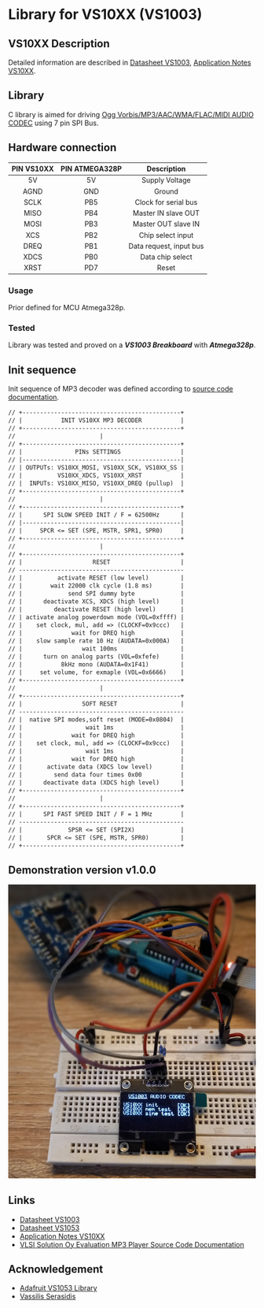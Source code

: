 # Library for VS10XX (VS1003)

## VS10XX Description
Detailed information are described in [Datasheet VS1003](https://www.vlsi.fi/fileadmin/datasheets/vs1003.pdf), [Application Notes VS10XX](https://www.vlsi.fi/fileadmin/app_notes/vs10XXan.pdf).

## Library
C library is aimed for driving [Ogg Vorbis/MP3/AAC/WMA/FLAC/MIDI AUDIO CODEC](https://www.vlsi.fi/fileadmin/datasheets/vs1003.pdf) using 7 pin SPI Bus.

## Hardware connection
| PIN VS10XX | PIN ATMEGA328P | Description |
| :---: | :---: |  :---: |
| 5V | 5V | Supply Voltage |
| AGND | GND | Ground |
| SCLK | PB5 | Clock for serial bus |
| MISO | PB4 | Master IN slave OUT |
| MOSI | PB3 | Master OUT slave IN |
| XCS | PB2 | Chip select input |
| DREQ | PB1 | Data request, input bus |
| XDCS | PB0 | Data chip select |
| XRST | PD7 | Reset |

### Usage
Prior defined for MCU Atmega328p.

### Tested
Library was tested and proved on a **_VS1003 Breakboard_** with **_Atmega328p_**.
  
## Init sequence
Init sequence of MP3 decoder was defined according to [source code documentation](https://www.vlsi.fi/player_vs1011_1002_1003/modularplayer/vs10xx_8c.html#a3).
```
// +---------------------------------------------+
// |           INIT VS10XX MP3 DECODER           |
// +---------------------------------------------+
//                        |
// +---------------------------------------------+
// |               PINs SETTINGS                 |
// |---------------------------------------------|
// | OUTPUTs: VS10XX_MOSI, VS10XX_SCK, VS10XX_SS |
// |          VS10XX_XDCS, VS10XX_XRST           |
// |  INPUTs: VS10XX_MISO, VS10XX_DREQ (pullup)  |
// +---------------------------------------------+
//                        |
// +---------------------------------------------+ 
// |      SPI SLOW SPEED INIT / F = 62500Hz      |
// |---------------------------------------------|
// |     SPCR <= SET (SPE, MSTR, SPR1, SPR0)     |
// +---------------------------------------------+
//                        |
// +---------------------------------------------+ 
// |                    RESET                    |
// -----------------------------------------------
// |          activate RESET (low level)         |
// |        wait 22000 clk cycle (1.8 ms)        |
// |             send SPI dummy byte             |
// |      deactivate XCS, XDCS (high level)      |
// |         deactivate RESET (high level)       |
// | activate analog powerdown mode (VOL=0xffff) |
// |    set clock, mul, add => (CLOCKF=0x9ccc)   |
// |              wait for DREQ high             |
// |    slow sample rate 10 Hz (AUDATA=0x000A)   |
// |                 wait 100ms                  |
// |      turn on analog parts (VOL=0xfefe)      |
// |           8kHz mono (AUDATA=0x1F41)         |
// |     set volume, for exmaple (VOL=0x6666)    |
// +---------------------------------------------+
//                        |
// +---------------------------------------------+ 
// |                 SOFT RESET                  |
// -----------------------------------------------
// |  native SPI modes,soft reset (MODE=0x0804)  |
// |                  wait 1ms                   |
// |              wait for DREQ high             |
// |    set clock, mul, add => (CLOCKF=0x9ccc)   |
// |                  wait 1ms                   |
// |              wait for DREQ high             |
// |       activate data (XDCS low level)        |
// |         send data four times 0x00           |
// |      deactivate data (XDCS high level)      |
// +---------------------------------------------+
//                        |
// +---------------------------------------------+ 
// |      SPI FAST SPEED INIT / F = 1 MHz        |
// -----------------------------------------------
// |             SPSR <= SET (SPI2X)             |
// |       SPCR <= SET (SPE, MSTR, SPR0)         |
// +---------------------------------------------+
```
## Demonstration version v1.0.0
<img src="img/vs10xx_v100.jpg" />

## Links
- [Datasheet VS1003](https://www.vlsi.fi/fileadmin/datasheets/vs1003.pdf)
- [Datasheet VS1053](https://www.vlsi.fi/fileadmin/datasheets/vs1053.pdf)
- [Application Notes VS10XX](https://www.vlsi.fi/fileadmin/app_notes/vs10XXan.pdf)
- [VLSI Solution Oy Evaluation MP3 Player Source Code Documentation](https://www.vlsi.fi/player_vs1011_1002_1003/modularplayer/files.html)

## Acknowledgement
- [Adafruit VS1053 Library](https://github.com/adafruit/Adafruit_VS1053_Library)
- [Vassilis Serasidis](https://os.mbed.com/users/silis/code/VS1053//file/5ad25d480d5f/VS1053.cpp/)
